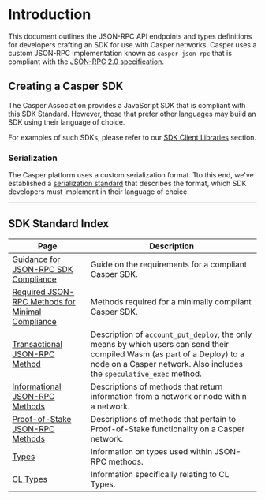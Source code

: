 # Introduction

This document outlines the JSON-RPC API endpoints and types definitions for developers crafting an SDK for use with Casper networks. Casper uses a custom JSON-RPC implementation known as `casper-json-rpc` that is compliant with the [JSON-RPC 2.0 specification](https://www.jsonrpc.org/specification). 

## Creating a Casper SDK

The Casper Association provides a JavaScript SDK that is compliant with this SDK Standard. However, those that prefer other languages may build an SDK using their language of choice.

For examples of such SDKs, please refer to our [SDK Client Libraries](/dapp-dev-guide/building-dapps/sdk/index.md) section.

### Serialization

The Casper platform uses a custom serialization format. Tto this end, we've established a [serialization standard](/design/serialization-standard/) that describes the format, which SDK developers must implement in their language of choice.

-------

## SDK Standard Index

|Page|Description|
|----|-----------|
|[Guidance for JSON-RPC SDK Compliance](/dapp-dev-guide/sdkspec/guidance.md)|Guide on the requirements for a compliant Casper SDK.|
|[Required JSON-RPC Methods for Minimal Compliance](/dapp-dev-guide/sdkspec/json-rpc-minimal.md)|Methods required for a minimally compliant Casper SDK.|
|[Transactional JSON-RPC Method](/dapp-dev-guide/sdkspec/json-rpc-transactional.md)|Description of `account_put_deploy`, the only means by which users can send their compiled Wasm (as part of a Deploy) to a node on a Casper network. Also includes the `speculative_exec` method.|
|[Informational JSON-RPC Methods](/dapp-dev-guide/sdkspec/json-rpc-informational.md)|Descriptions of methods that return information from a network or node within a network.|
|[Proof-of-Stake JSON-RPC Methods](/dapp-dev-guide/sdkspec/json-rpc-pos.md)|Descriptions of methods that pertain to Proof-of-Stake functionality on a Casper network.|
|[Types](/dapp-dev-guide/sdkspec/types_chain.md)|Information on types used within JSON-RPC methods.|
|[CL Types](/dapp-dev-guide/sdkspec/types_cl.md)|Information specifically relating to CL Types.|
